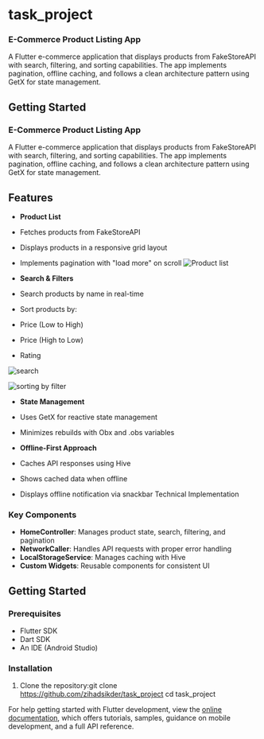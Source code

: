 # task_project

### E-Commerce Product Listing App

A Flutter e-commerce application that displays products from FakeStoreAPI
with search, filtering, and sorting capabilities. The app implements pagination, 
offline caching, and follows a clean architecture pattern using GetX for state management.

## Getting Started

### E-Commerce Product Listing App

A Flutter e-commerce application that displays products from FakeStoreAPI with search, filtering, and sorting capabilities. The app implements pagination, offline caching, and follows a clean architecture pattern using GetX for state management.


## Features

- **Product List**

- Fetches products from FakeStoreAPI
- Displays products in a responsive grid layout
- Implements pagination with "load more" on scroll
![Product list](https://github.com/user-attachments/assets/d2f914a7-c02f-4046-abb8-a3eba274f31f)



- **Search & Filters**

- Search products by name in real-time
- Sort products by:

- Price (Low to High)
- Price (High to Low)
- Rating

![search](https://github.com/user-attachments/assets/21eb00f5-b7ba-4daf-8514-8b931e306250)

![sorting by filter](https://github.com/user-attachments/assets/9cb0e41e-658b-4096-a2b2-dc6fdf904348)




- **State Management**

- Uses GetX for reactive state management
- Minimizes rebuilds with Obx and .obs variables



- **Offline-First Approach**

- Caches API responses using Hive
- Shows cached data when offline
- Displays offline notification via snackbar
Technical Implementation

### Key Components

- **HomeController**: Manages product state, search, filtering, and pagination
- **NetworkCaller**: Handles API requests with proper error handling
- **LocalStorageService**: Manages caching with Hive
- **Custom Widgets**: Reusable components for consistent UI


## Getting Started

### Prerequisites

- Flutter SDK 
- Dart SDK 
- An IDE (Android Studio)


### Installation

1. Clone the repository:git clone https://github.com/zihadsikder/task_project
   cd task_project


For help getting started with Flutter development, view the
[online documentation](https://docs.flutter.dev/), which offers tutorials,
samples, guidance on mobile development, and a full API reference.
